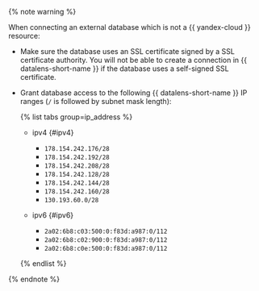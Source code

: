 
{% note warning %}

When connecting an external database which is not a {{ yandex-cloud }} resource:

* Make sure the database uses an SSL certificate signed by a SSL certificate authority. You will not be able to create a connection in {{ datalens-short-name }} if the database uses a self-signed SSL certificate.
* Grant database access to the following {{ datalens-short-name }} IP ranges (`/` is followed by subnet mask length):

   {% list tabs group=ip_address %}

   - ipv4 {#ipv4}

      * `178.154.242.176/28`
      * `178.154.242.192/28`
      * `178.154.242.208/28`
      * `178.154.242.128/28`
      * `178.154.242.144/28`
      * `178.154.242.160/28`
      * `130.193.60.0/28`

   - ipv6 {#ipv6}

      * `2a02:6b8:c03:500:0:f83d:a987:0/112`
      * `2a02:6b8:c02:900:0:f83d:a987:0/112`
      * `2a02:6b8:c0e:500:0:f83d:a987:0/112`

   {% endlist %}

{% endnote %}
